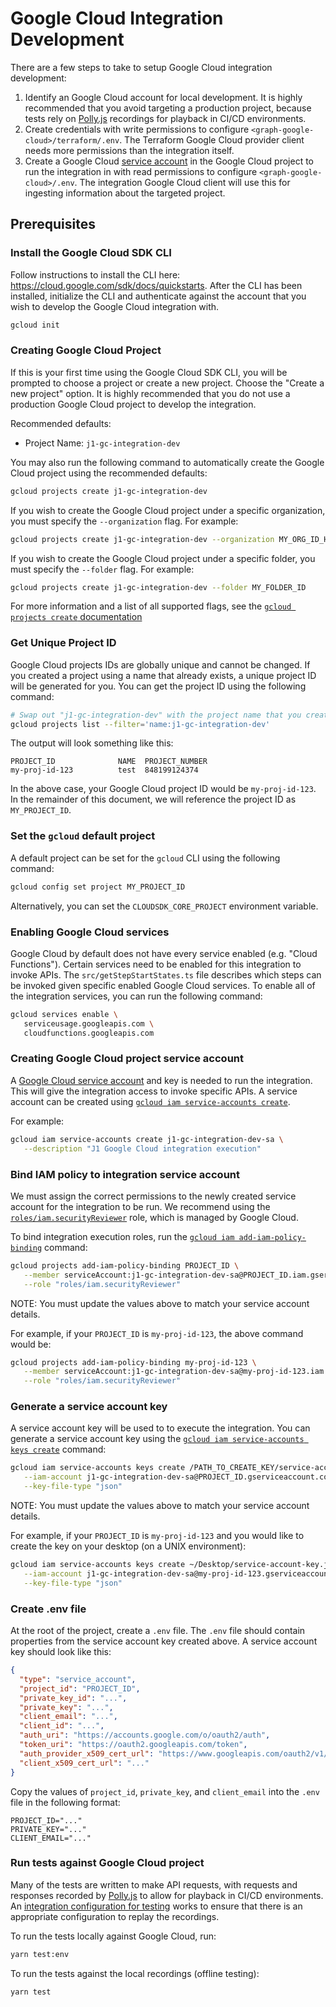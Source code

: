 # Google Cloud Integration Development

There are a few steps to take to setup Google Cloud integration development:

1. Identify an Google Cloud account for local development. It is highly
   recommended that you avoid targeting a production project, because tests rely
   on [Polly.js](https://github.com/Netflix/pollyjs) recordings for playback in
   CI/CD environments.
1. Create credentials with write permissions to configure
   `<graph-google-cloud>/terraform/.env`. The Terraform Google Cloud provider
   client needs more permissions than the integration itself.
1. Create a Google Cloud
   [service account](https://cloud.google.com/iam/docs/service-accounts) in the
   Google Cloud project to run the integration in with read permissions to
   configure `<graph-google-cloud>/.env`. The integration Google Cloud client
   will use this for ingesting information about the targeted project.

## Prerequisites

### Install the Google Cloud SDK CLI

Follow instructions to install the CLI here:
https://cloud.google.com/sdk/docs/quickstarts. After the CLI has been installed,
initialize the CLI and authenticate against the account that you wish to develop
the Google Cloud integration with.

```sh
gcloud init
```

### Creating Google Cloud Project

If this is your first time using the Google Cloud SDK CLI, you will be prompted
to choose a project or create a new project. Choose the "Create a new project"
option. It is highly recommended that you do not use a production Google Cloud
project to develop the integration.

Recommended defaults:

- Project Name: `j1-gc-integration-dev`

You may also run the following command to automatically create the Google Cloud
project using the recommended defaults:

```sh
gcloud projects create j1-gc-integration-dev
```

If you wish to create the Google Cloud project under a specific organization,
you must specify the `--organization` flag. For example:

```sh
gcloud projects create j1-gc-integration-dev --organization MY_ORG_ID_HERE
```

If you wish to create the Google Cloud project under a specific folder, you must
specify the `--folder` flag. For example:

```sh
gcloud projects create j1-gc-integration-dev --folder MY_FOLDER_ID
```

For more information and a list of all supported flags, see the
[`gcloud projects create` documentation](https://cloud.google.com/sdk/gcloud/reference/projects/create)

### Get Unique Project ID

Google Cloud projects IDs are globally unique and cannot be changed. If you
created a project using a name that already exists, a unique project ID will be
generated for you. You can get the project ID using the following command:

```sh
# Swap out "j1-gc-integration-dev" with the project name that you created
gcloud projects list --filter='name:j1-gc-integration-dev'
```

The output will look something like this:

```
PROJECT_ID              NAME  PROJECT_NUMBER
my-proj-id-123          test  848199124374
```

In the above case, your Google Cloud project ID would be `my-proj-id-123`. In
the remainder of this document, we will reference the project ID as
`MY_PROJECT_ID`.

### Set the `gcloud` default project

A default project can be set for the `gcloud` CLI using the following command:

```sh
gcloud config set project MY_PROJECT_ID
```

Alternatively, you can set the `CLOUDSDK_CORE_PROJECT` environment variable.

### Enabling Google Cloud services

Google Cloud by default does not have every service enabled (e.g. "Cloud
Functions"). Certain services need to be enabled for this integration to invoke
APIs. The `src/getStepStartStates.ts` file describes which steps can be invoked
given specific enabled Google Cloud services. To enable all of the integration
services, you can run the following command:

```sh
gcloud services enable \
   serviceusage.googleapis.com \
   cloudfunctions.googleapis.com
```

### Creating Google Cloud project service account

A
[Google Cloud service account](https://cloud.google.com/iam/docs/service-accounts)
and key is needed to run the integration. This will give the integration access
to invoke specific APIs. A service account can be created using
[`gcloud iam service-accounts create`](https://cloud.google.com/sdk/gcloud/reference/iam/service-accounts/create).

For example:

```sh
gcloud iam service-accounts create j1-gc-integration-dev-sa \
   --description "J1 Google Cloud integration execution"
```

### Bind IAM policy to integration service account

We must assign the correct permissions to the newly created service account for
the integration to be run. We recommend using the
[`roles/iam.securityReviewer`](https://cloud.google.com/iam/docs/understanding-roles#iam.securityReviewer)
role, which is managed by Google Cloud.

To bind integration execution roles, run the
[`gcloud iam add-iam-policy-binding`](https://cloud.google.com/sdk/gcloud/reference/iam/service-accounts/add-iam-policy-binding)
command:

```sh
gcloud projects add-iam-policy-binding PROJECT_ID \
   --member serviceAccount:j1-gc-integration-dev-sa@PROJECT_ID.iam.gserviceaccount.com \
   --role "roles/iam.securityReviewer"
```

NOTE: You must update the values above to match your service account details.

For example, if your `PROJECT_ID` is `my-proj-id-123`, the above command would
be:

```sh
gcloud projects add-iam-policy-binding my-proj-id-123 \
   --member serviceAccount:j1-gc-integration-dev-sa@my-proj-id-123.iam.gserviceaccount.com \
   --role "roles/iam.securityReviewer"
```

### Generate a service account key

A service account key will be used to to execute the integration. You can
generate a service account key using the
[`gcloud iam service-accounts keys create`](https://cloud.google.com/sdk/gcloud/reference/iam/service-accounts/keys/create)
command:

```sh
gcloud iam service-accounts keys create /PATH_TO_CREATE_KEY/service-account-key.json \
   --iam-account j1-gc-integration-dev-sa@PROJECT_ID.gserviceaccount.com \
   --key-file-type "json"
```

NOTE: You must update the values above to match your service account details.

For example, if your `PROJECT_ID` is `my-proj-id-123` and you would like to
create the key on your desktop (on a UNIX environment):

```sh
gcloud iam service-accounts keys create ~/Desktop/service-account-key.json \
   --iam-account j1-gc-integration-dev-sa@my-proj-id-123.gserviceaccount.com \
   --key-file-type "json"
```

### Create .env file

At the root of the project, create a `.env` file. The `.env` file should contain
properties from the service account key created above. A service account key
should look like this:

```json
{
  "type": "service_account",
  "project_id": "PROJECT_ID",
  "private_key_id": "...",
  "private_key": "...",
  "client_email": "...",
  "client_id": "...",
  "auth_uri": "https://accounts.google.com/o/oauth2/auth",
  "token_uri": "https://oauth2.googleapis.com/token",
  "auth_provider_x509_cert_url": "https://www.googleapis.com/oauth2/v1/certs",
  "client_x509_cert_url": "..."
}
```

Copy the values of `project_id`, `private_key`, and `client_email` into the
`.env` file in the following format:

```
PROJECT_ID="..."
PRIVATE_KEY="..."
CLIENT_EMAIL="..."
```

### Run tests against Google Cloud project

Many of the tests are written to make API requests, with requests and responses
recorded by [Polly.js](https://github.com/Netflix/pollyjs) to allow for playback
in CI/CD environments. An
[integration configuration for testing](../test/config.ts) works to ensure that
there is an appropriate configuration to replay the recordings.

To run the tests locally against Google Cloud, run:

```sh
yarn test:env
```

To run the tests against the local recordings (offline testing):

```sh
yarn test
```
